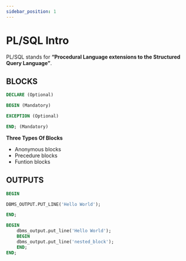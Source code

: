 ```yaml
---
sidebar_position: 1
---
```

# PL/SQL Intro


PL/SQL stands for **“Procedural Language extensions to the Structured Query Language”**.

## BLOCKS
```SQL title="Blocks"
DECLARE (Optional)

BEGIN (Mandatory)

EXCEPTION (Optional)

END; (Mandatory)
```

**Three Types Of Blocks**
- Anonymous blocks
- Precedure blocks
- Funtion blocks

## OUTPUTS
```SQL title="Output"
BEGIN

DBMS_OUTPUT.PUT_LINE('Hello World');

END;
```

```SQL title="Nested block output"
BEGIN
    dbms_output.put_line('Hello World');
    BEGIN
    dbms_output.put_line('nested_block');
    END;
END;
```